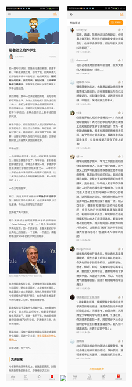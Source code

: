 ![](../../images/2016年9月/WS0915(1).jpg)
![](../../images/2016年9月/WS0915(2).jpg)
![](../../images/2016年9月/WS0915(3).jpg)
